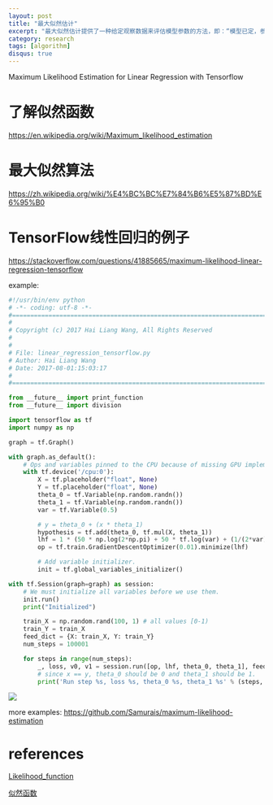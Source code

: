 ```yaml
---
layout: post
title: "最大似然估计"
excerpt: "最大似然估计提供了一种给定观察数据来评估模型参数的方法，即：“模型已定，参数未知”。"
category: research
tags: [algorithm]
disqus: true
---
```


Maximum Likelihood Estimation for Linear Regression with Tensorflow
# 了解似然函数
https://en.wikipedia.org/wiki/Maximum_likelihood_estimation

# 最大似然算法
https://zh.wikipedia.org/wiki/%E4%BC%BC%E7%84%B6%E5%87%BD%E6%95%B0

# TensorFlow线性回归的例子
https://stackoverflow.com/questions/41885665/maximum-likelihood-linear-regression-tensorflow

example:

```python
#!/usr/bin/env python
# -*- coding: utf-8 -*-
#===============================================================================
#
# Copyright (c) 2017 Hai Liang Wang, All Rights Reserved
#
#
# File: linear_regression_tensorflow.py
# Author: Hai Liang Wang
# Date: 2017-08-01:15:03:17
#
#===============================================================================

from __future__ import print_function
from __future__ import division

import tensorflow as tf
import numpy as np

graph = tf.Graph()

with graph.as_default():
    # Ops and variables pinned to the CPU because of missing GPU implementation
    with tf.device('/cpu:0'):
        X = tf.placeholder("float", None)
        Y = tf.placeholder("float", None)
        theta_0 = tf.Variable(np.random.randn())
        theta_1 = tf.Variable(np.random.randn())
        var = tf.Variable(0.5)

        # y = theta_0 + (x * theta_1)
        hypothesis = tf.add(theta_0, tf.mul(X, theta_1))
        lhf = 1 * (50 * np.log(2*np.pi) + 50 * tf.log(var) + (1/(2*var)) * tf.reduce_sum(tf.pow(hypothesis - Y, 2)))
        op = tf.train.GradientDescentOptimizer(0.01).minimize(lhf)

        # Add variable initializer.
        init = tf.global_variables_initializer()

with tf.Session(graph=graph) as session:
    # We must initialize all variables before we use them.
    init.run()
    print("Initialized")

    train_X = np.random.rand(100, 1) # all values [0-1)
    train_Y = train_X
    feed_dict = {X: train_X, Y: train_Y}
    num_steps = 100001

    for steps in range(num_steps):
        _, loss, v0, v1 = session.run([op, lhf, theta_0, theta_1], feed_dict=feed_dict)
        # since x == y, theta_0 should be 0 and theta_1 should be 1.
        print('Run step %s, loss %s, theta_0 %s, theta_1 %s' % (steps, loss, v0, v1))
```

![](http://7xkeqi.com1.z0.glb.clouddn.com/chatbot/images/2017/08/maximum-likelihood-estimation-1.png)

more examples:
https://github.com/Samurais/maximum-likelihood-estimation

# references

[Likelihood_function](https://en.wikipedia.org/wiki/Likelihood_function)

[似然函数](https://zh.wikipedia.org/wiki/%E4%BC%BC%E7%84%B6%E5%87%BD%E6%95%B0)